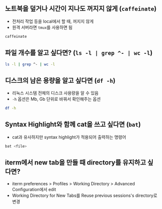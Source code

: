 ## 노트북을 덮거나 시간이 지나도 꺼지지 않게 (`caffeinate`)

- 전처리 작업 등을 local에서 할 때, 꺼지지 않게
- 원격 서버라면 `tmux`를 사용하면 됨

``` sh
caffeinate
```

## 파일 개수를 알고 싶다면? (`ls -l | grep ^- | wc -l`)

``` sh
ls -l | grep ^- | wc -l
```

## 디스크의 남은 용량을 알고 싶다면 (`df -h`)

- 리눅스 시스템 전체의 디스크 사용량을 알 수 있음
- `-h` 옵션은 Mb, Gb 단위로 바꿔서 확인해주는 옵션

``` sh
df -h
```

## Syntax Highlight와 함께 cat을 쓰고 싶다면 (`bat`)

- cat과 유사하지만 syntax highlight가 적용되어 출력하는 명령어

``` sh
bat <file>
```

## iterm에서 new tab을 만들 때 directory를 유지하고 싶다면?

- iterm preferences > Profiles > Working Directory > Advanced Configuration에서 edit
- Working Directory for New Tabs를 Reuse previous sessions's directory로 변경